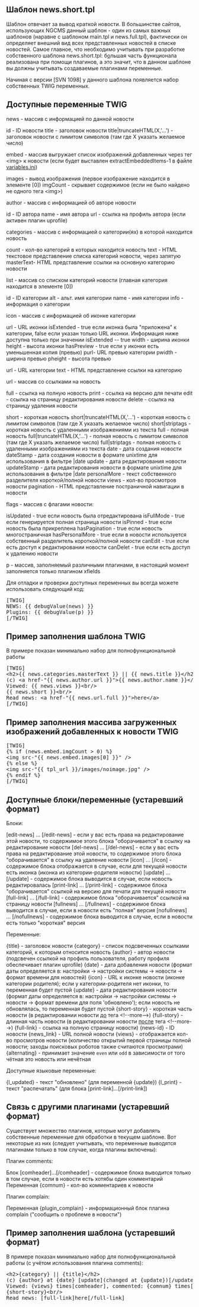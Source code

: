 Шаблон news.short.tpl
----------------------

Шаблон отвечает за вывод краткой новости.
В большинстве сайтов, использующих NGCMS данный шаблон - один из самых важных шаблонов (наравне с шаблоном main.tpl и news.full.tpl), фактически он определяет внешний вид всех представленных новостей в списке новостей.
Самое главное, что необходимо учитывать при разработке собственного шаблона news.short.tpl: б<u>о</u>льшая часть функционала реализована при помощи плагинов, а это значит, что в данном шаблоне вы должны учитывать создаваемые плагинами переменные.

Начиная с версии [SVN 1098] у данного шаблона появляется набор собственных TWIG переменных.

Доступные переменные TWIG
-------------------------

news - массив с информацией по данной новости

id - ID новости
title - заголовок новости
title|truncateHTML(X,'...') - заголовок новости с лимитом символов (там где X указать желаемое число)

embed - массив выгружает список изображений добавленных через тег &lt;img> к новости (если будет выставлен extractEmbeddedItems-1 в файле <a href="variables.ini.html">variables.ini</a>)

images - вывод изображения (первое изображение находится в элементе [0])
imgCount - скрывает содержимое (если не было найдено не одного тега &lt;img>)



author - массив с информацией об авторе новости

id - ID автора
name - имя автора
url - ссылка на профиль автора (если активен плагин uprofile)



categories - массив с информацией о категории(ях) в которой находится новость

count - кол-во категорий в которых находится новость
text - HTML текстовое представление списка категорий новости, через запятую
masterText- HTML представление ссылки на основную категорию новости

list - массив со списком категорий новости (главная категория находится в элементе [0])

id - ID категории
alt - альт. имя категории
name - имя категории
info - информация о категории

icon - массив с информацией об иконке категории

url - URL иконки
isExtended - true если иконка была "приложена" к категории, false если указан только URL иконки. Информация ниже доступна только при значении isExtended -- true
width - ширина иконки
height - высота иконки
hasPreview - true если у иконки есть уменьшенная копия (превью)
purl- URL превью категории
pwidth - ширина превью
pheight - высота превью


url - URL категории
text - HTML представление ссылки на категорию





url - массив со ссылками на новость

full - ссылка на полную новость
print - ссылка на версию для печати
edit - ссылка на страницу редактирования новости
delete - ссылка на страницу удаления новости


short - короткая новость
short|truncateHTML(X,'...') - короткая новость с лимитом символов (там где X указать желаемое число)
short|striptags - короткая новость с удаленными изображениями из текста
full - полная новость
full|truncateHTML(X,'...') - полная новость с лимитом символов (там где X указать желаемое число)
full|striptags - полная новость с удаленными изображениями из текста
date - дата создания новости
dateStamp - дата создания новости в формате unixtime для использования в фильтре |date
update - дата редактирования новости
updateStamp - дата редактирования новости в формате unixtime для использования в фильтре |date
personalMore - текст собственного разделителя короткой/полной новости
views - кол-во просмотров новости
pagination - HTML представление постраничной навигации в новости

flags - массив с флагами новости:

isUpdated - true если новость была отредактирована
isFullMode - true если генерируется полная страница новости
isPinned - true если новость была прикреплена
hasPagination - true если новость многостраничная
hasPersonalMore - true если в новости используется собственный разделитель короткой/полной новости
canEdit - true если есть доступ к редактировании новости
canDelet - true если есть доступ к удалению новости




p - массив, заполняемый различными плагинами, в настоящий момент заполняется только плагином xfields



Для отладки и проверки доступных переменных вы всегда можете использовать следующий код:

<pre >
[TWIG]
NEWS: {{ debugValue(news) }}
Plugins: {{ debugValue(p) }}
[/TWIG]
</pre>


Пример заполнения шаблона TWIG
------------------------------

В примере показан минимально набор для полнофункциональной работы

<pre >
[TWIG]
&lt;h2>{{ news.categories.masterText }} || {{ news.title }}&lt;/h2>
(c) &lt;a href-"{{ news.author.url }}">{{ news.author.name }}&lt;/a> at {{ news.date }} {% if (news.flags.isUpdated) %}(changed at {{ news.update }}){% endif %}
Viewed: {{ news.views }}&lt;br/>
{{ news.short }}&lt;br/>
Read news: &lt;a href-"{{ news.url.full }}">here&lt;/a>
[/TWIG]
</pre>


Пример заполнения массива загруженных изображений добавленных к новости TWIG
----------------------------------------------------------------------------


<pre >
[TWIG]
{% if (news.embed.imgCount > 0) %}
&lt;img src-"{{ news.embed.images[0] }}" />
{% else %}
&lt;img src-"{{ tpl_url }}/images/noimage.jpg" />
{% endif %}
[/TWIG]
</pre>


Доступные блоки/переменные (устаревший формат)
----------------------------------------------

Блоки:

[edit-news] ... [/edit-news] - если у вас есть права на редактирование этой новости, то содержимое этого блока "оборачивается" в ссылку на редактирование новости
[del-news] ... [/del-news] - если у вас есть права на редактирование этой новости, то содержимое этого блока "оборачивается" в ссылку на удаление новости
[icon] ... [/icon] - содержимое блока отображается в случае, если для текущей новости есть иконка (иконка из категории-родителя новости)
[update] ... [/update] - содержимое блока выводится в случае, если новость редактировалась
[print-link] ... [/print-link] - содержимое блока "оборачивается" ссылкой на версию для печати для текущей новости
[full-link] ... [/full-link] - содержимое блока "оборачивается" ссылкой на страницу новости
[fullnews] ... [/fullnews] - содержимое блока выводится в случае, если в новости есть "полная" версия
[nofullnews] ... [/nofullnews] - содержимое блока выводится в случае, если в новости есть только "короткая" версия

Переменные:

{title} - заголовок новости
{category} - список подсвеченных ссылками категорий, к которым относится новость
{author} - автор новости (подсвечен ссылкой на профиль пользователя, работу профиля обеспечивает плагин uprofile)
{date} - дата добавления новости (формат даты определяется в: настройки -> настройки системы -> новости -> формат времени для новостей)
{icon} - URL к иконке новости (иконке категории родителя); если у категории-родителя нет иконки, то переменная будет пустой
{update} - дата редактирования новости  (формат даты определяется в: настройки -> настройки системы -> новости -> формат времени для поля 'обновлено'); если новость не обновлялась, то переменная будет пустой
{short-story} - короткая часть новости (в редактировании новости <u>до</u> тега &lt;!--more--&gt;)
{full-story} - длинная часть новости (в редактировании новости <u>после</u> тега &lt;!--more--&gt;)
{full-link} - ссылка на полную страницу новости)
{news-id} - ID новости
{news_link} - URL полной новости
{views} - отображается кол-во просмотров новости (количество открытий первой страницы полной новости; заходы поисковых роботов также считаются просмотрами)
{alternating} - принимает значение `even` или `odd` в зависимости от того чётная это новость или нечётная

Доступные языковые переменные:

{l_updated} - текст "обновлено" (для переменной {update})
{l_print} - текст "распечатать" (для блока [print-link]...[/print-link])


Связь с другими плагинами (устаревший формат)
---------------------------------------------

Существует множество плагинов, которые могут добавлять собственные переменные для обработки в текущем шаблоне.
Вот некоторые из них (следует учитывать, что переменные выводятся плагинами только в том случае, когда плагины включены):


Плагин comments:

Блок [comheader]...[/comheader] - содержимое блока выводится только в том случае, если в новости есть хотябы один комментарий
Переменная {comnum} - кол-во комментариев к новости



Плагин complain:

Переменная {plugin_complain} - информационный блок плагина complain ("сообщить о проблеме в новости")




Пример заполнения шаблона (устаревший формат)
---------------------------------------------

В примере показан минимально набор для полнофункциональной работы (с учётом использования плагина comments):

<pre >
&lt;h2>{category} || {title}&lt;/h2>
(c) {author} at {date} [update](changed at {update})[/update]
Viewed: {views} times[comheader], commented: {comnum} times[/comheader]&lt;br/>
{short-story}&lt;br/>
Read news: [full-link]here[/full-link]
</pre>
